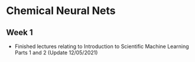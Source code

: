 # Chemical Neural Nets
## Week 1
* Finished lectures relating to Introduction to Scientific Machine Learning Parts 1 and 2 (Update 12/05/2021)